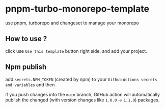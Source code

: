 # pnpm-turbo-monorepo-template

use pnpm, turborepo and changeset to manage your monorepo

## How to use ?

click use `Use this template` button right side, and add your project.

## Npm publish

add `secrets.NPM_TOKEN` (created by npm) to your `Github` `Actions secrets and variables` and then

if you push changes into the `main` branch, GitHub action will automatically publish the changed (with version changes like `1.0.0` -> `1.1.0`) packages.
